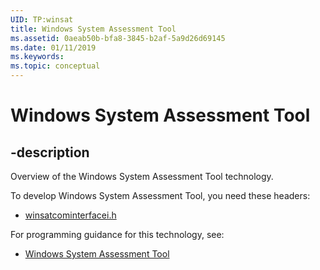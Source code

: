 ```yaml
---
UID: TP:winsat
title: Windows System Assessment Tool
ms.assetid: 0aeab50b-bfa8-3845-b2af-5a9d26d69145
ms.date: 01/11/2019
ms.keywords: 
ms.topic: conceptual
---
```


# Windows System Assessment Tool

## -description

Overview of the Windows System Assessment Tool technology.

To develop Windows System Assessment Tool, you need these headers:

 * [winsatcominterfacei.h](../winsatcominterfacei/index.md)

For programming guidance for this technology, see:
* [Windows System Assessment Tool](/windows/desktop/winsat)

